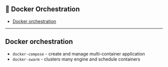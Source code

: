 🐳 Docker Orchestration
---

<!-- START doctoc generated TOC please keep comment here to allow auto update -->
<!-- DON'T EDIT THIS SECTION, INSTEAD RE-RUN doctoc TO UPDATE -->


- [Docker orchestration](#docker-orchestration)

<!-- END doctoc generated TOC please keep comment here to allow auto update -->

---

## Docker orchestration

- `docker-compose` - create and manage multi-container application
- `docker-swarm` - clusters many engine and schedule containers

